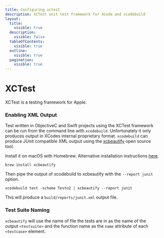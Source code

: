 ```yaml
---
title: Configuring xctest
description: XCTest unit test framework for XCode and xcodebuild
layout:
  title:
    visible: true
  description:
    visible: false
  tableOfContents:
    visible: true
  outline:
    visible: true
  pagination:
    visible: true
---
```


# XCTest

XCTest is a testing framework for Apple.

### Enabling XML Output

Test written in ObjectiveC and Swift projects using the XCTest framework can be run from the command line with `xcodebuild`. Unfortunately it only produces output in XCodes internal proprietary format. `xcodebuild` can produce JUnit compatible XML output using the [xcbeautify](https://github.com/cpisciotta/xcbeautify) open source tool.

Install it on macOS with Homebrew. Alternative installation instructions [here](https://github.com/cpisciotta/xcbeautify?tab=readme-ov-file#installation).

```shell
brew install xcbeautify
```
Then pipe the output of xcodebuild to xcbeautify with the `--report junit` option.

```shell
xcodebuild test -scheme Testo2 | xcbeautify --report junit 
```
This will produce a `build/reports/junit.xml` output file.



### Test Suite Naming

`xcbeautify` will use the name of file the tests are in as the name of the output `<testsuite>` and the function name as the `name` attribute of each `<testcase>` element.





